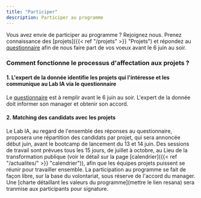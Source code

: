 ```yaml
---
title: "Participer"
description: Participer au programme
---
```


Vous avez envie de participer au programme ?  Rejoignez nous.
Prenez connaissance des [projets]({{< ref "/projets" >}} "Projets") et répondez au [questionnaire](https://pad.incubateur.net/KC7UBE82Sjan3MLyefWUlA#) afin de nous faire part de vos voeux avant le 6 juin au soir. 

### Comment fonctionne le processus d'affectation aux projets ?

#### 1. L'expert de la donnée identifie les projets qui l'intéresse et les communique au Lab IA via le questionnaire 
Le [questionnaire](https://pad.incubateur.net/KC7UBE82Sjan3MLyefWUlA#)  est à remplir avant le 6 juin au soir. 
L'expert de la donnée doit informer son manager et obtenir son accord. 

#### 2. Matching des candidats avec les projets 

Le Lab IA, au regard de l'ensemble des réponses au questionnaire, proposera une répartition des candidats par projet, qui sera annoncée début juin, avant le bootcamp de lancement du 13 et 14 juin. Des sessions de travail sont prévues tous les 15 jours, de juillet à octobre, au Lieu de la transformation publique (voir le détail sur la page [calendrier]({{< ref "/actualites/" >}} "calendrier")), afin que les équipes projets puissent se réunir pour travailler ensemble. 
La participation au programme se fait de façon libre, sur la base du volontariat, sous réserve de l'accord du manager. Une [charte détaillant les valeurs du programme](mettre le lien resana) sera tranmise aux participants pour signature. 


